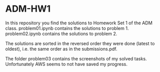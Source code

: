 # ADM-HW1

In this repository you find the solutions to Homework Set 1 of the ADM class.
problem01.ipynb contains the solutions to problem 1.
problem02.ipynb contains the solutions to problem 2.

The solutions are sorted in the reversed order they were done (latest to oldest), i.e. the same order as in the submissions.pdf.

The folder problem03 contains the screenshots of my solved tasks. Unfortunately AWS seems to not have saved my progress.


